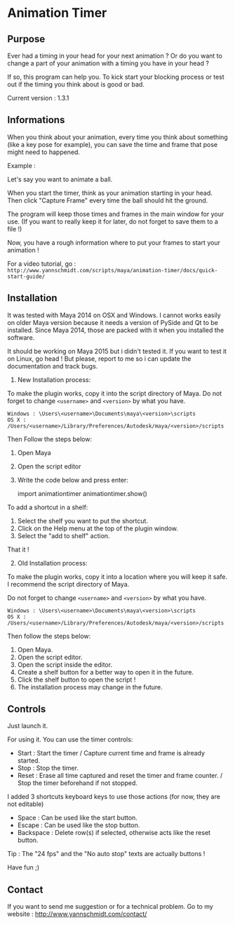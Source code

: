 # Animation Timer

## Purpose

Ever had a timing in your head for your next animation ?
Or do you want to change a part of your animation with a timing you have in your head ?

If so, this program can help you.
To kick start your blocking process or test out if the timing you think about is good or bad.

Current version : 1.3.1

## Informations

When you think about your animation, every time you think about something (like a key pose for example),
you can save the time and frame that pose might need to happened.

Example :

Let's say you want to animate a ball.

When you start the timer, think as your animation starting in your head.
Then click "Capture Frame" every time the ball should hit the ground.

The program will keep those times and frames in the main window for your use.
(If you want to really keep it for later, do not forget to save them to a file !)

Now, you have a rough information where to put your frames to start your animation !

For a video tutorial, go : `http://www.yannschmidt.com/scripts/maya/animation-timer/docs/quick-start-guide/`


## Installation

It was tested with Maya 2014 on OSX and Windows. I cannot works easily on older Maya version because it needs a version of PySide and Qt to be installed. Since Maya 2014, those are packed with it when you installed the software.

It should be working on Maya 2015 but i didn't tested it.
If you want to test it on Linux, go head ! But please, report to me so i can update the documentation and track bugs.


1) New Installation process:

To make the plugin works, copy it into the script directory of Maya.
Do not forget to change `<username>` and `<version>` by what you have.

    Windows : \Users\<username>\Documents\maya\<version>\scripts
    OS X : /Users/<username>/Library/Preferences/Autodesk/maya/<version>/scripts

Then Follow the steps below:

1. Open Maya
2. Open the script editor
3. Write the code below and press enter:


    import animationtimer
    animationtimer.show()


To add a shortcut in a shelf:

1. Select the shelf you want to put the shortcut.
2. Click on the Help menu at the top of the plugin window.
3. Select the "add to shelf" action.

That it !


2) Old Installation process:

To make the plugin works, copy it into a location where you will keep it safe.
I recommend the script directory of Maya.

Do not forget to change `<username>` and `<version>` by what you have.

    Windows : \Users\<username>\Documents\maya\<version>\scripts
    OS X : /Users/<username>/Library/Preferences/Autodesk/maya/<version>/scripts

Then follow the steps below:

1. Open Maya.
2. Open the script editor.
3. Open the script inside the editor.
4. Create a shelf button for a better way to open it in the future.
5. Click the shelf button to open the script !
6. The installation process may change in the future.


## Controls

Just launch it.

For using it. You can use the timer controls:

- Start : Start the timer / Capture current time and frame is already started.
- Stop : Stop the timer.
- Reset : Erase all time captured and reset the timer and frame counter. / Stop the timer beforehand if not stopped.

I added 3 shortcuts keyboard keys to use those actions
(for now, they are not editable)

- Space : Can be used like the start button.
- Escape : Can be used like the stop button.
- Backspace : Delete row(s) if selected, otherwise acts like the reset button.

Tip : The "24 fps" and the "No auto stop" texts are actually buttons !

Have fun ;)


## Contact

If you want to send me suggestion or for a technical problem.
Go to my website : http://www.yannschmidt.com/contact/
